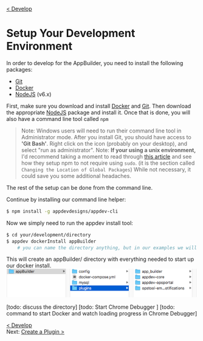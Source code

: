 [< Develop](../Develop.md)
# Setup Your Development Environment

In order to develop for the AppBuilder, you need to install the following packages:


  - [Git](https://git-scm.com/downloads)
  - [Docker](https://docs.docker.com/install/)
  - [NodeJS](https://nodejs.org) (v6.x)


First, make sure you download and install [Docker](https://docs.docker.com/install/) and [Git](https://git-scm.com/downloads).  Then download the appropriate [NodeJS](http://nodejs.org/download/) package and install it.  Once that is done, you will also have a command line tool called `npm`
>Note: Windows users will need to run their command line tool in Administrator mode.  After you install Git, you should have access to **'Git Bash'**.  Right click on the icon (probably on your desktop), and select "run as administrator".
>Note: **If your using a unix environment,** I'd recommend taking a moment to read through [this article](https://www.sitepoint.com/beginners-guide-node-package-manager/)  and see how they setup npm to not require using `sudo`.  (it is the section called `Changing the Location of Global Packages`)  While not necessary, it could save you some additional headaches.

The rest of the setup can be done from the command line.  

Continue by installing our command line helper:
```sh
$ npm install -g appdevdesigns/appdev-cli
```


Now we simply need to run the appdev install tool:
```sh
$ cd your/development/directory
$ appdev dockerInstall appBuilder
    # you can name the directory anything, but in our examples we will use 'appBuilder'
```

This will create an appBuilder/ directory with everything needed to start up our docker install.
![directoryStructure](images/setup_appbuilder_directory.png "Directory Structure")


[todo:  discuss the directory]
[todo:  Start Chrome Debugger ]
[todo:  command to start Docker and watch loading progress in Chrome Debugger]

[< Develop](../Develop.md)     
Next: [Create a Plugin >](develop_plugin_create.md)